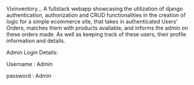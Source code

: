 Vixinventory... A fullstack webapp showcasing the utilization of django authentication, authorization and CRUD functionalities in the creation of logic for a simple ecommerce site, that takes in authenticated Users' Orders, matches them with products available, and informs the admin on these orders made. As well as keeping track of these users, their profile information and details.

Admin Login Details:

Username : Admin

password : Admin
